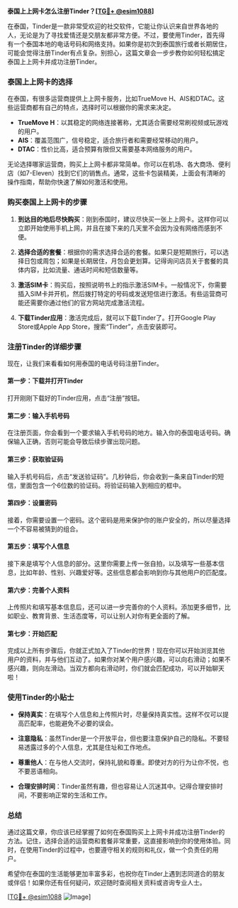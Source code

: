 **泰国上上网卡怎么注册Tinder？[[TG💪+ @esim1088](https://t.me/s/esim1088)]**

在泰国，Tinder是一款非常受欢迎的社交软件，它能让你认识来自世界各地的人，无论是为了寻找爱情还是交朋友都非常方便。不过，要使用Tinder，首先得有一个泰国本地的电话号码和网络支持。如果你是初次到泰国旅行或者长期居住，可能会觉得注册Tinder有点复杂。别担心，这篇文章会一步步教你如何轻松搞定泰国上上网卡并成功注册Tinder。

### 泰国上上网卡的选择

在泰国，有很多运营商提供上上网卡服务，比如TrueMove H、AIS和DTAC。这些运营商都有自己的特点，选择时可以根据你的需求来决定。

- **TrueMove H**：以其稳定的网络连接著称，尤其适合需要经常刷视频或玩游戏的用户。
- **AIS**：覆盖范围广，信号稳定，适合旅行者和需要经常移动的用户。
- **DTAC**：性价比高，适合预算有限但又需要基本网络服务的用户。

无论选择哪家运营商，购买上上网卡都非常简单。你可以在机场、各大商场、便利店（如7-Eleven）找到它们的销售点。通常，这些卡包装精美，上面会有清晰的操作指南，帮助你快速了解如何激活和使用。

### 购买泰国上上网卡的步骤

1. **到达目的地后尽快购买**：刚到泰国时，建议尽快买一张上上网卡。这样你可以立即开始使用手机上网，并且在接下来的几天里不会因为没有网络而感到不便。
   
2. **选择合适的套餐**：根据你的需求选择合适的套餐。如果只是短期旅行，可以选择日包或周包；如果是长期居住，月包会更划算。记得询问店员关于套餐的具体内容，比如流量、通话时间和短信数量等。

3. **激活SIM卡**：购买后，按照说明书上的指示激活SIM卡。一般情况下，你需要插入SIM卡并开机，然后拨打特定的号码或发送短信进行激活。有些运营商可能还需要你通过他们的官方网站完成激活流程。

4. **下载Tinder应用**：激活完成后，就可以下载Tinder了。打开Google Play Store或Apple App Store，搜索“Tinder”，点击安装即可。

### 注册Tinder的详细步骤

现在，让我们来看看如何用泰国的电话号码注册Tinder。

#### 第一步：下载并打开Tinder

打开刚刚下载好的Tinder应用，点击“注册”按钮。

#### 第二步：输入手机号码

在注册页面，你会看到一个要求输入手机号码的地方。输入你的泰国电话号码。确保输入正确，否则可能会导致后续步骤出现问题。

#### 第三步：获取验证码

输入手机号码后，点击“发送验证码”。几秒钟后，你会收到一条来自Tinder的短信，里面包含一个6位数的验证码。将验证码输入到相应的框中。

#### 第四步：设置密码

接着，你需要设置一个密码。这个密码是用来保护你的账户安全的，所以尽量选择一个不容易被猜到的组合。

#### 第五步：填写个人信息

接下来是填写个人信息的部分。这里你需要上传一张自拍，以及填写一些基本信息，比如年龄、性别、兴趣爱好等。这些信息都会影响到你与其他用户的匹配度。

#### 第六步：完善个人资料

上传照片和填写基本信息后，还可以进一步完善你的个人资料。添加更多细节，比如职业、教育背景、生活态度等，可以让别人对你有更全面的了解。

#### 第七步：开始匹配

完成以上所有步骤后，你就正式加入了Tinder的世界！现在你可以开始浏览其他用户的资料，并与他们互动了。如果你对某个用户感兴趣，可以向右滑动；如果不感兴趣，则向左滑动。当双方都向右滑动时，你们就会匹配成功，可以开始聊天啦！

### 使用Tinder的小贴士

- **保持真实**：在填写个人信息和上传照片时，尽量保持真实性。这样不仅可以提高匹配率，也能避免不必要的误会。
  
- **注意隐私**：虽然Tinder是一个开放平台，但也要注意保护自己的隐私。不要轻易透露过多的个人信息，尤其是住址和工作地点。

- **尊重他人**：在与他人交流时，保持礼貌和尊重。即使对方的行为让你不悦，也不要恶语相向。

- **合理安排时间**：Tinder虽然有趣，但也容易让人沉迷其中。记得合理安排时间，不要影响正常的生活和工作。

### 总结

通过这篇文章，你应该已经掌握了如何在泰国购买上上网卡并成功注册Tinder的方法。记住，选择合适的运营商和套餐非常重要，这直接影响到你的使用体验。同时，在使用Tinder的过程中，也要遵守相关的规则和礼仪，做一个负责任的用户。

希望你在泰国的生活能够更加丰富多彩，也祝你在Tinder上遇到志同道合的朋友或伴侣！如果你还有任何疑问，欢迎随时查阅相关资料或咨询专业人士。

[[TG💪+ @esim1088](https://t.me/s/esim1088) ![Image](https://i.postimg.cc/4NQfJmqS/Snipaste-2025-05-13-00-14-12.png)]